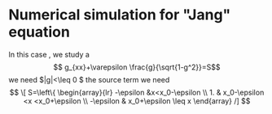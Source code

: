 # Numerical simulation for "Jang" equation

In this case , we study a $$ g_{xx}+\varepsilon \frac{g}{\sqrt{1-g^2}}=S$$
  we need $|g|<\leq 0 $
 the source term we need
                   $$
                   \[
                   S=\left\{
                   \begin{array}{lr}
                   -\epsilon &x<x_0-\epsilon \\
                    1. & x_0-\epsilon <x <x_0+\epsilon \\
                   -\epsilon & x_0+\epsilon \leq x
                   \end{array}
                   /]
                   $$



